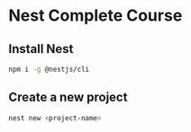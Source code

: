 # Nest Complete Course

## Install Nest

```bash
npm i -g @nestjs/cli
```

## Create a new project

```bash
nest new <project-name>
```

